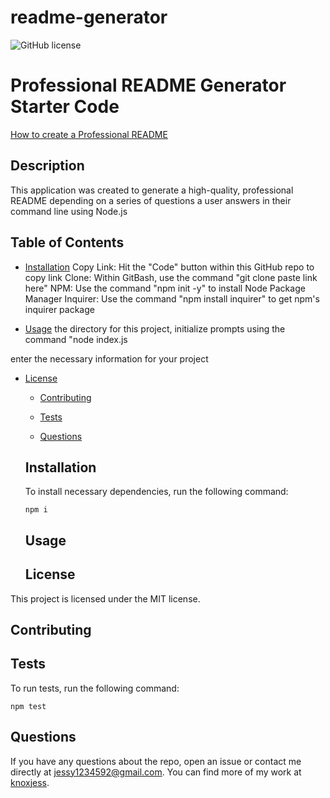 # readme-generator
  ![GitHub license](https://img.shields.io/badge/license-MIT-blue.svg)
# Professional README Generator Starter Code

[How to create a Professional README](https://coding-boot-camp.github.io/full-stack/github/professional-readme-guide)

  ## Description
  
  This application was created to generate a high-quality, professional README depending on a series of questions a user answers in their command line using Node.js
  
  ## Table of Contents 
  
  * [Installation](#installation)
Copy Link: Hit the "Code" button within this GitHub repo to copy link
Clone: Within GitBash, use the command "git clone paste link here"
NPM: Use the command "npm init -y" to install Node Package Manager
Inquirer: Use the command "npm install inquirer" to get npm's inquirer package

  * [Usage](#usage)
 the directory for this project, initialize prompts using the command "node index.js

 enter the necessary information for your project
* [License](#license)

  * [Contributing](#contributing)
  
  * [Tests](#tests)
  
  * [Questions](#questions)
  
  ## Installation
  
  To install necessary dependencies, run the following command:
  
  ```
  npm i
  ```
  
  ## Usage
  
  
  
  ## License

This project is licensed under the MIT license.
    
  ## Contributing
  
  
  
  ## Tests
  
  To run tests, run the following command:
  
  ```
  npm test
  ```
  
  ## Questions
  
  If you have any questions about the repo, open an issue or contact me directly at jessy1234592@gmail.com. You can find more of my work at [knoxjess](https://github.com/knoxjess/).
  
